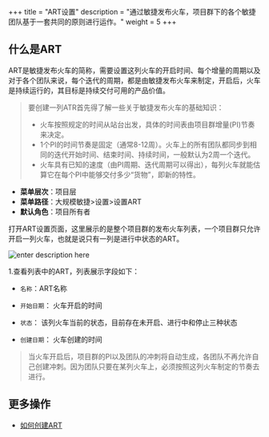 +++
title = "ART设置"
description = "通过敏捷发布火车，项目群下的各个敏捷团队基于一套共同的原则进行运作。"
weight = 5
+++

## 什么是ART

ART是敏捷发布火车的简称，需要设置这列火车的开启时间、每个增量的周期以及对于各个团队来说，每个迭代的周期，都是由敏捷发布火车来制定，开启后，火车是持续运行的，其目标是持续交付可用的产品价值。

<blockquote class="note">
 要创建一列ATR首先得了解一些关于敏捷发布火车的基础知识：
  <ul>
  <li>火车按照规定的时间从站台出发，具体的时间表由项目群增量(PI)节奏来决定。</li>
  <li>1个PI的时间节奏是固定（通常8-12周）。火车上的所有团队都同步到相同的迭代开始时间、结束时间、持续时间，一般默认为2周一个迭代。</li>
  <li>火车具有已知的速度（由PI周期、迭代周期可以得出），每列火车就能估算它在每个PI中能够交付多少“货物”，即新的特性。</li>
  </ul>
  </blockquote>


- **菜单层次**：项目层
- **菜单路径**：大规模敏捷>设置>设置ART
- **默认角色**：项目所有者

打开ART设置页面，这里展示的是整个项目群的发布火车列表，一个项目群只允许开启一列火车，也就是说只有一列是进行中状态的ART。

![enter description here](/docs/user-guide/safe/setup/ART-setup/img/art_list.png)

1.查看列表中的ART，列表展示字段如下：

- `名称`：ART名称

- `开始日期`： 火车开启的时间

- `状态`： 该列火车当前的状态，目前存在未开启、进行中和停止三种状态

- `创建日期`： 火车创建的时间

<blockquote class="note">
当火车开启后，项目群的PI以及团队的冲刺将自动生成，各团队不再允许自己创建冲刺。因为团队只要在某列火车上，必须按照这列火车制定的节奏去进行。
</blockquote>

## 更多操作

- [如何创建ART](../art-setup/create-art)

